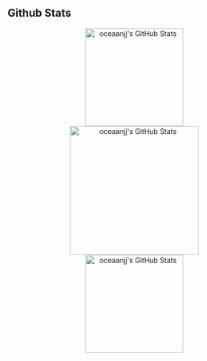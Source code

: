 ##    Github Stats

<div align="center" style="display: flex; justify-content: center;">
<a href="https://git.io/streak-stats">
       <img height = "195px" src="https://github-readme-stats.vercel.app/api?username=oceaanjj&theme=jolly&show_icons=true&hide_border=true&count_private=true" alt="oceaanjj's GitHub Stats" />
    </a>
</div>


<div align="center" style="display: flex; justify-content: center;">
 <a href="https://git.io/streak-stats">
        <img height = "257px" src="https://github-readme-stats.vercel.app/api/top-langs/?username=oceaanjj&theme=jolly&show_icons=true&hide_border=true&layout=compact" alt="oceaanjj's GitHub Stats" />
 </a>
</div>


<div align="center" style="display: flex; justify-content: center;">
 <a href="https://git.io/streak-stats">       
        <img height = "195px" src="https://github-readme-streak-stats.herokuapp.com/?user=oceaanjj&theme=jolly&hide_border=true" alt="oceaanjj's GitHub Stats" />
 </a>
</div>






<!---
oceaanjj/oceaanjj is a ✨ special ✨ repository because its `README.md` (this file) appears on your GitHub profile.
You can click the Preview link to take a look at your changes.
--->
